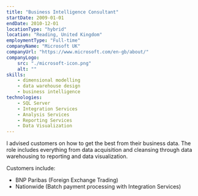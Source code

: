 ```yaml
---
title: "Business Intelligence Consultant"
startDate: 2009-01-01
endDate: 2010-12-01
locationType: "hybrid"
location: "Reading, United Kingdom"
employmentType: "Full-time"
companyName: "Microsoft UK"
companyUrl: "https://www.microsoft.com/en-gb/about/"
companyLogo:
    src: "./microsoft-icon.png"
    alt: ""
skills:
    - dimensional modelling
    - data warehouse design
    - business intelligence
technologies:
    - SQL Server
    - Integration Services
    - Analysis Services
    - Reporting Services
    - Data Visualization
---
```

I advised customers on how to get the best from their business data. The role includes everything from data acquisition and cleansing through data warehousing to reporting and data visualization.

Customers include:

- BNP Paribas (Foreign Exchange Trading)
- Nationwide (Batch payment processing with Integration Services)
